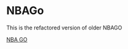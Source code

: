 # NBAGo

This is the refactored version of older NBAGO

[NBA GO](http://mingyanzhao.github.io/NBAShootingTypeVisualization/index.html)

